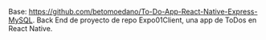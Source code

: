 Base: https://github.com/betomoedano/To-Do-App-React-Native-Express-MySQL.
Back End de proyecto de repo Expo01Client, una app de ToDos en React Native. 
